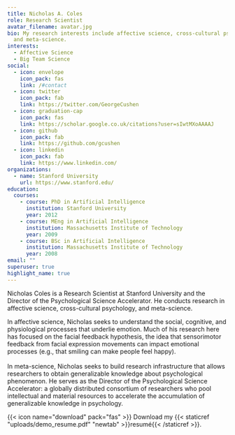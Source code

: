 ```yaml
---
title: Nicholas A. Coles
role: Research Scientist
avatar_filename: avatar.jpg
bio: My research interests include affective science, cross-cultural psychology,
  and meta-science.
interests:
  - Affective Science
  - Big Team Science
social:
  - icon: envelope
    icon_pack: fas
    link: /#contact
  - icon: twitter
    icon_pack: fab
    link: https://twitter.com/GeorgeCushen
  - icon: graduation-cap
    icon_pack: fas
    link: https://scholar.google.co.uk/citations?user=sIwtMXoAAAAJ
  - icon: github
    icon_pack: fab
    link: https://github.com/gcushen
  - icon: linkedin
    icon_pack: fab
    link: https://www.linkedin.com/
organizations:
  - name: Stanford University
    url: https://www.stanford.edu/
education:
  courses:
    - course: PhD in Artificial Intelligence
      institution: Stanford University
      year: 2012
    - course: MEng in Artificial Intelligence
      institution: Massachusetts Institute of Technology
      year: 2009
    - course: BSc in Artificial Intelligence
      institution: Massachusetts Institute of Technology
      year: 2008
email: ""
superuser: true
highlight_name: true
---
```

Nicholas Coles is a Research Scientist at Stanford University and the Director of the Psychological Science Accelerator. He conducts research in affective science, cross-cultural psychology, and meta-science.

In affective science, Nicholas seeks to understand the social, cognitive, and physiological processes that underlie emotion. Much of his research here has focused on the facial feedback hypothesis, the idea that sensorimotor feedback from facial expression movements can impact emotional processes (e.g., that smiling can make people feel happy).\
\
In meta-science, Nicholas seeks to build research infrastructure that allows researchers to obtain generalizable knowledge about psychological phenomenon. He serves as the Director of the Psychological Science Accelerator: a globally distributed consortium of researchers who pool intellectual and material resources to accelerate the accumulation of generalizable knowledge in psychology. 

{{< icon name="download" pack="fas" >}} Download my {{< staticref "uploads/demo_resume.pdf" "newtab" >}}resumé{{< /staticref >}}.
